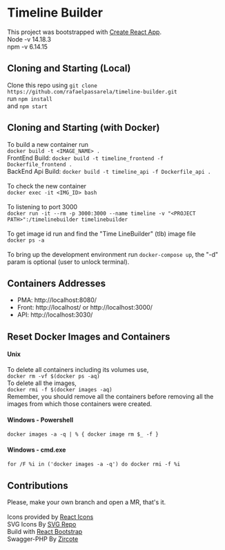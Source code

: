 # Timeline Builder
This project was bootstrapped with [Create React App](https://github.com/facebook/create-react-app).<br>
Node -v 14.18.3<br>
npm -v 6.14.15<br>

## Cloning and Starting (Local)
Clone this repo using `git clone https://github.com/rafaelpassarela/timeline-builder.git`<br>
run `npm install`<br>
and `npm start`<br>

## Cloning and Starting (with Docker)
To build a new container run<br>
```docker build -t <IMAGE_NAME> .```<br>
FrontEnd Build: ```docker build -t timeline_frontend -f Dockerfile_frontend .```<br>
BackEnd Api Build: ```docker build -t timeline_api -f Dockerfile_api .```<br>
<br>
To check the new container<br>
`docker exec -it <IMG_ID> bash`<br>
<br>
To listening to port 3000<br>
```docker run -it --rm -p 3000:3000 --name timeline -v "<PROJECT  PATH>":/timelinebuilder timelinebuilder```<br>
<br>
To get image id run and find the "Time LineBuilder" (tlb) image file<br>
```docker ps -a```<br>
<br>
To bring up the development environment run ```docker-compose up```, the "-d" param is optional (user to unlock terminal).<br>

## Containers Addresses
- PMA: http://localhost:8080/ <br>
- Front: http://localhost/ or http://localhost:3000/ <br>
- API: http://localhost:3030/ <br>

## Reset Docker Images and Containers
#### Unix
To delete all containers including its volumes use, <br>
```docker rm -vf $(docker ps -aq)```<br>
To delete all the images,<br>
```docker rmi -f $(docker images -aq)```<br>
Remember, you should remove all the containers before removing all the images from which those containers were created.
#### Windows - Powershell
```docker images -a -q | % { docker image rm $_ -f }```<br>

#### Windows - cmd.exe
```for /F %i in ('docker images -a -q') do docker rmi -f %i```<br>

## Contributions
Please, make your own branch and open a MR, that's it. <br>
<br>
Icons provided by [React Icons](https://react-icons.github.io/react-icons)<br>
SVG Icons By [SVG Repo](https://www.svgrepo.com/)<br>
Build with [React Bootstrap](https://react-bootstrap.github.io/)<br>
Swagger-PHP By [Zircote](https://zircote.github.io/swagger-php/guide/faq.html)<br>